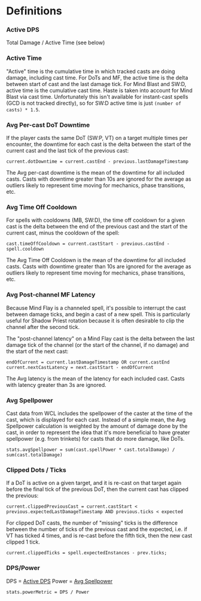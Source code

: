 # Definitions

### Active DPS

Total Damage / Active Time (see below)

### Active Time

"Active" time is the cumulative time in which tracked casts are doing damage, including cast time. For DoTs and MF, the active time is the delta
between start of cast and the last damage tick. For Mind Blast and SW:D, active time is the cumulative cast time. Haste is taken into account for
Mind Blast via cast time. Unfortunately this isn't available for instant-cast spells (GCD is not tracked directly), so for SW:D active time is just
`(number of casts) * 1.5`.

### Avg Per-cast DoT Downtime

If the player casts the same DoT (SW:P, VT) on a target multiple times per encounter, the downtime for each cast is the delta between the start
of the current cast and the last tick of the previous cast:

```
current.dotDowntime = current.castEnd - previous.lastDamageTimestamp
```

The Avg per-cast downtime is the mean of the downtime for all included casts.
Casts with downtime greater than 10s are ignored for the average as outliers likely to represent time moving for mechanics, phase transitions, etc. 

### Avg Time Off Cooldown

For spells with cooldowns (MB, SW:D), the time off cooldown for a given cast is the delta between the end of the previous cast and the start of
the current cast, minus the cooldown of the spell:

```
cast.timeOffCooldown = current.castStart - previous.castEnd - spell.cooldown
```

The Avg Time Off Cooldown is the mean of the downtime for all included casts. Casts with downtime greater than 10s are ignored for the
average as outliers likely to represent time moving for mechanics, phase transitions, etc.

### Avg Post-channel MF Latency

Because Mind Flay is a channeled spell, it's possible to interrupt the cast between damage ticks, and begin a cast of a new spell. This is 
particularly useful for Shadow Priest rotation because it is often desirable to clip the channel after the second tick.

The "post-channel latency" on a Mind Flay cast is the delta between the last damage tick of the channel (or the start of the channel, if
no damage) and the start of the next cast:

```
endOfCurrent = current.lastDamageTimestamp OR current.castEnd
current.nextCastLatency = next.castStart - endOfCurrent
```

The Avg latency is the mean of the latency for each included cast. Casts with latency greater than 3s are ignored.

### Avg Spellpower

Cast data from WCL includes the spellpower of the caster at the time of the cast, which is displayed for each cast. Instead of a simple mean,
the Avg Spellpower calculation is weighted by the amount of damage done by the cast, in order to represent the idea that it's more beneficial
to have greater spellpower (e.g. from trinkets) for casts that do more damage, like DoTs.

```
stats.avgSpellpower = sum(cast.spellPower * cast.totalDamage) / sum(cast.totalDamage)
```

### Clipped Dots / Ticks

If a DoT is active on a given target, and it is re-cast on that target again before the final tick of the previous DoT, then the current
cast has clipped the previous:

```
current.clippedPreviousCast = current.castStart < previous.expectedLastDamageTimestamp AND previous.ticks < expected
```

For clipped DoT casts, the number of "missing" ticks is the difference between the number of ticks of the previous cast and the expected, 
i.e. if VT has ticked 4 times, and is re-cast before the fifth tick, then the new cast clipped 1 tick.

```
current.clippedTicks = spell.expectedInstances - prev.ticks;
```

### DPS/Power

DPS = [Active DPS](#active-dps)
Power = [Avg Spellpower](#avg-spellpower)

```
stats.powerMetric = DPS / Power
```

